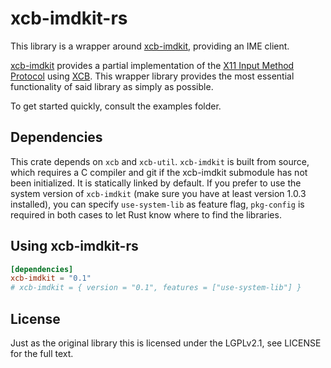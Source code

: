 # xcb-imdkit-rs

This library is a wrapper around [xcb-imdkit](https://github.com/fcitx/xcb-imdkit), providing an IME
client.

[xcb-imdkit](https://github.com/fcitx/xcb-imdkit) provides a partial implementation of the [X11
Input Method Protocol](https://www.x.org/releases/current/doc/libX11/XIM/xim.html) using
[XCB](https://xcb.freedesktop.org/). This wrapper library provides the most essential functionality
of said library as simply as possible.

To get started quickly, consult the examples folder.

## Dependencies

This crate depends on `xcb` and `xcb-util`. `xcb-imdkit` is built from source, which requires a C
compiler and git if the xcb-imdkit submodule has not been initialized. It is statically linked by
default. If you prefer to use the system version of `xcb-imdkit` (make sure you have at least
version 1.0.3 installed), you can specify `use-system-lib` as feature flag, `pkg-config` is required
in both cases to let Rust know where to find the libraries.

## Using xcb-imdkit-rs

```toml
[dependencies]
xcb-imdkit = "0.1"
# xcb-imdkit = { version = "0.1", features = ["use-system-lib"] }
```

## License

Just as the original library this is licensed under the LGPLv2.1, see LICENSE for the full text.
